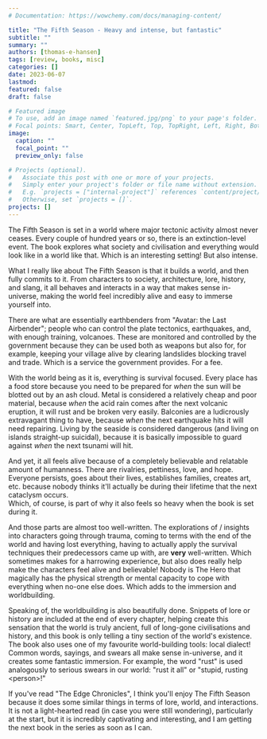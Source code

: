 ```yaml
---
# Documentation: https://wowchemy.com/docs/managing-content/

title: "The Fifth Season - Heavy and intense, but fantastic"
subtitle: ""
summary: ""
authors: [thomas-e-hansen]
tags: [review, books, misc]
categories: []
date: 2023-06-07
lastmod:
featured: false
draft: false

# Featured image
# To use, add an image named `featured.jpg/png` to your page's folder.
# Focal points: Smart, Center, TopLeft, Top, TopRight, Left, Right, BottomLeft, Bottom, BottomRight.
image:
  caption: ""
  focal_point: ""
  preview_only: false

# Projects (optional).
#   Associate this post with one or more of your projects.
#   Simply enter your project's folder or file name without extension.
#   E.g. `projects = ["internal-project"]` references `content/project/deep-learning/index.md`.
#   Otherwise, set `projects = []`.
projects: []
---
```


The Fifth Season is set in a world where major tectonic activity almost never
ceases. Every couple of hundred years or so, there is an extinction-level event.
The book explores what society and civilisation and everything would look like
in a world like that. Which is an interesting setting! But also intense.

What I really like about The Fifth Season is that it builds a world, and then
fully commits to it. From characters to society, architecture, lore, history,
and slang, it all behaves and interacts in a way that makes sense in-universe,
making the world feel incredibly alive and easy to immerse yourself into.

There are what are essentially earthbenders from "Avatar: the Last Airbender";
people who can control the plate tectonics, earthquakes, and, with enough
training, volcanoes. These are monitored and controlled by the government
because they can be used both as weapons but also for, for example, keeping your
village alive by clearing landslides blocking travel and trade. Which is a
service the government provides. For a fee.

With the world being as it is, everything is survival focused. Every place has a
food store because you need to be prepared for _when_ the sun will be blotted
out by an ash cloud. Metal is considered a relatively cheap and poor material,
because _when_ the acid rain comes after the next volcanic eruption, it will
rust and be broken very easily. Balconies are a ludicrously extravagant thing to
have, because _when_ the next earthquake hits it will need repairing. Living by
the seaside is considered dangerous (and living on islands straight-up
suicidal), because it is basically impossible to guard against _when_ the next
tsunami will hit.

And yet, it all feels alive because of a completely believable and relatable
amount of humanness. There are rivalries, pettiness, love, and hope. Everyone
persists, goes about their lives, establishes families, creates art, etc.
because nobody thinks it'll actually be during their lifetime that the next
cataclysm occurs.  
Which, of course, is part of why it also feels so heavy when
the book is set during it.

And those parts are almost too well-written. The explorations of / insights into
characters going through trauma, coming to terms with the end of the world and
having lost everything, having to actually apply the survival techniques their
predecessors came up with, are **very** well-written. Which sometimes makes for
a harrowing experience, but also does really help make the characters feel alive
and believable! Nobody is The Hero that magically has the physical strength or
mental capacity to cope with everything when no-one else does. Which adds to the
immersion and worldbuilding.

Speaking of, the worldbuilding is also beautifully done. Snippets of lore or
history are included at the end of every chapter, helping create this sensation
that the world is truly ancient, full of long-gone civilisations and history,
and this book is only telling a tiny section of the world's existence. The book
also uses one of my favourite world-building tools: local dialect! Common words,
sayings, and swears all make sense in-universe, and it creates some fantastic
immersion. For example, the word "rust" is used analogously to serious swears in
our world: "rust it all" or "stupid, rusting \<person\>!"

If you've read "The Edge Chronicles", I think you'll enjoy The Fifth Season
because it does some similar things in terms of lore, world, and interactions.
It is not a light-hearted read (in case you were still wondering), particularly
at the start, but it is incredibly captivating and interesting, and I am getting
the next book in the series as soon as I can.

